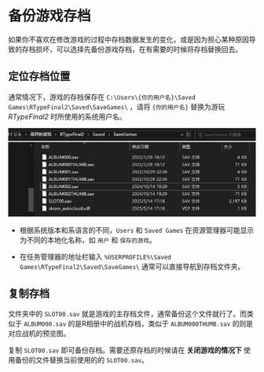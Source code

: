 # 备份游戏存档

如果你不喜欢在修改游戏的过程中存档数据发生的变化，或是因为担心某种原因导致的存档损坏，可以选择先备份游戏存档，在有需要的时候将存档替换回去。

## 定位存档位置

通常情况下，游戏的存档保存在 `C:\Users\{你的用户名}\Saved Games\RTypeFinal2\Saved\SaveGames\` ，请将 `{你的用户名}` 替换为游玩 *RTypeFinal2* 时所使用的系统用户名。

![SaveGamesFolder](../image/SaveGamesFolder.png)

- 根据系统版本和系语言的不同，`Users` 和 `Saved Games` 在资源管理器可能显示为不同的本地化名称，如 `用户` 和 `保存的游戏`。

- 在任务管理器的地址栏输入 `%USERPROFILE%\Saved Games\RTypeFinal2\Saved\SaveGames\` 通常可以直接导航到存档文件夹。

## 复制存档

文件夹中的 `SLOT00.sav` 就是游戏的主存档文件，通常备份这个文件就行了。而类似于 `ALBUM000.sav` 的是R相册中的战机存档，类似于 `ALBUM000THUMB.sav` 的则是对应战机的预览图。

复制 `SLOT00.sav` 即可备份存档。需要还原存档的时候请在 **关闭游戏的情况下** 使用备份的文件替换当前使用的的 `SLOT00.sav`。